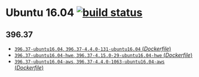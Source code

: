 # Ubuntu 16.04 [![build status](https://gitlab.com/nvidia/driver/badges/ubuntu16.04/build.svg)](https://gitlab.com/nvidia/driver/commits/ubuntu16.04)

## 396.37
- [`396.37-ubuntu16.04`, `396.37-4.4.0-131-ubuntu16.04` (*Dockerfile*)](https://gitlab.com/nvidia/driver/blob/ubuntu16.04/Dockerfile)
- [`396.37-ubuntu16.04-hwe`, `396.37-4.15.0-29-ubuntu16.04-hwe` (*Dockerfile*)](https://gitlab.com/nvidia/driver/blob/ubuntu16.04/Dockerfile)
- [`396.37-ubuntu16.04-aws`, `396.37-4.4.0-1063-ubuntu16.04-aws` (*Dockerfile*)](https://gitlab.com/nvidia/driver/blob/ubuntu16.04/Dockerfile)